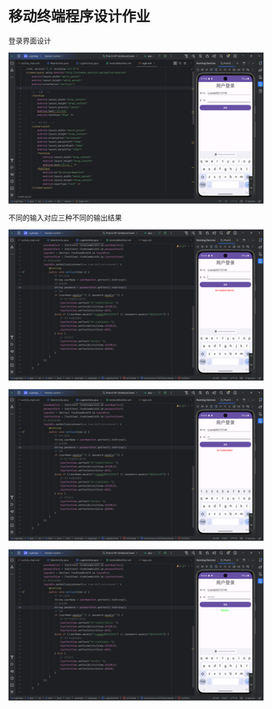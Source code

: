 # 移动终端程序设计作业

登录界面设计

![image-20240428162055852](README/image-20240428162055852.png)

不同的输入对应三种不同的输出结果

![image-20240428162229040](README/image-20240428162229040.png)

![image-20240428162254799](README/image-20240428162254799.png)

![image-20240428162310595](README/image-20240428162310595.png)